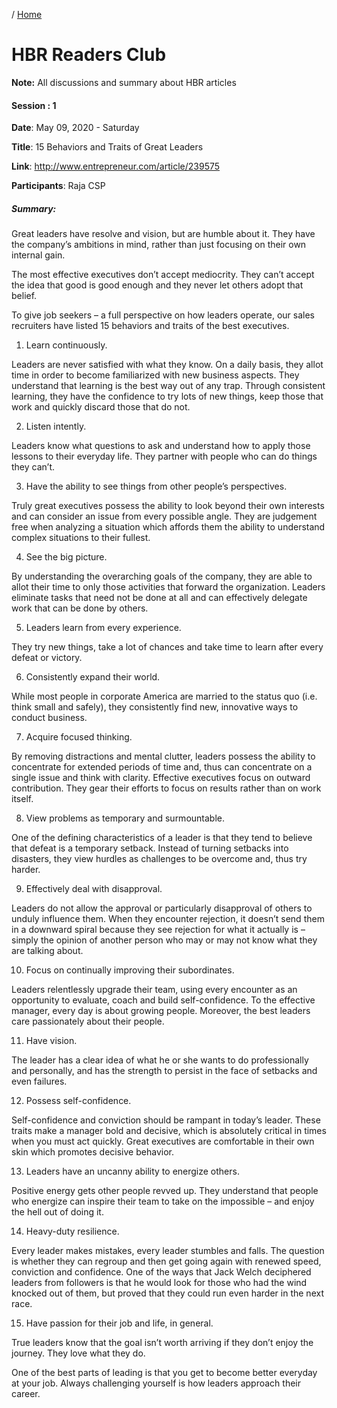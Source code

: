 / [Home](index.md)

# HBR Readers Club

**Note:** All discussions and summary about HBR articles




#### Session : 1

**Date**: May 09, 2020 - Saturday

**Title**: 15 Behaviors and Traits of Great Leaders

**Link**: http://www.entrepreneur.com/article/239575

**Participants**: Raja CSP

##### Summary:
Great leaders have resolve and vision, but are humble about it. They have the company’s ambitions in mind, rather than just focusing on their own internal gain.

The most effective executives don’t accept mediocrity. They can’t accept the idea that good is good enough and they never let others adopt that belief.

To give job seekers – a full perspective on how leaders operate, our sales recruiters have listed 15 behaviors and traits of the best executives.

1. Learn continuously.

Leaders are never satisfied with what they know. On a daily basis, they allot time in order to become familiarized with new business aspects. They understand that learning is the best way out of any trap. Through consistent learning, they have the confidence to try lots of new things, keep those that work and quickly discard those that do not.

2. Listen intently.

Leaders know what questions to ask and understand how to apply those lessons to their everyday life. They partner with people who can do things they can’t.

3. Have the ability to see things from other people’s perspectives.

Truly great executives possess the ability to look beyond their own interests and can consider an issue from every possible angle. They are judgement free when analyzing a situation which affords them the ability to understand complex situations to their fullest.

4. See the big picture.

By understanding the overarching goals of the company, they are able to allot their time to only those activities that forward the organization. Leaders eliminate tasks that need not be done at all and can effectively delegate work that can be done by others.

5. Leaders learn from every experience.

They try new things, take a lot of chances and take time to learn after every defeat or victory.

6. Consistently expand their world.

While most people in corporate America are married to the status quo (i.e. think small and safely), they consistently find new, innovative ways to conduct business.

7. Acquire focused thinking.

By removing distractions and mental clutter, leaders possess the ability to concentrate for extended periods of time and, thus can concentrate on a single issue and think with clarity. Effective executives focus on outward contribution. They gear their efforts to focus on results rather than on work itself.

8. View problems as temporary and surmountable.

One of the defining characteristics of a leader is that they tend to believe that defeat is a temporary setback. Instead of turning setbacks into disasters, they view hurdles as challenges to be overcome and, thus try harder.

9. Effectively deal with disapproval.

Leaders do not allow the approval or particularly disapproval of others to unduly influence them. When they encounter rejection, it doesn’t send them in a downward spiral because they see rejection for what it actually is – simply the opinion of another person who may or may not know what they are talking about.

10. Focus on continually improving their subordinates.

Leaders relentlessly upgrade their team, using every encounter as an opportunity to evaluate, coach and build self-confidence. To the effective manager, every day is about growing people. Moreover, the best leaders care passionately about their people.

11. Have vision.

The leader has a clear idea of what he or she wants to do professionally and personally, and has the strength to persist in the face of setbacks and even failures.

12. Possess self-confidence.

Self-confidence and conviction should be rampant in today’s leader. These traits make a manager bold and decisive, which is absolutely critical in times when you must act quickly. Great executives are comfortable in their own skin which promotes decisive behavior.

13. Leaders have an uncanny ability to energize others.

Positive energy gets other people revved up. They understand that people who energize can inspire their team to take on the impossible – and enjoy the hell out of doing it.

14. Heavy-duty resilience.

Every leader makes mistakes, every leader stumbles and falls. The question is whether they can regroup and then get going again with renewed speed, conviction and confidence. One of the ways that Jack Welch deciphered leaders from followers is that he would look for those who had the wind knocked out of them, but proved that they could run even harder in the next race.

15. Have passion for their job and life, in general.

True leaders know that the goal isn’t worth arriving if they don’t enjoy the journey. They love what they do.

One of the best parts of leading is that you get to become better everyday at your job. Always challenging yourself is how leaders approach their career.